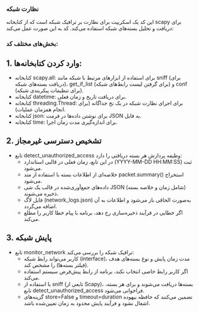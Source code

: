 ### نظارت شبکه
این کد یک اسکریپت برای نظارت بر ترافیک شبکه است که از کتابخانه scapy برای دریافت و تحلیل بسته‌های شبکه استفاده می‌کند. کد به این صورت عمل می‌کند:
### بخش‌های مختلف کد:
## 1. وارد کردن کتابخانه‌ها:
- کتابخانه scapy.all: برای استفاده از ابزارهای مرتبط با شبکه مانند sniff (برای دریافت بسته‌های شبکه)، get_if_list (برای گرفتن لیست رابط‌های شبکه) و conf (برای تنظیمات پیکربندی شبکه).
- کتابخانه datetime: برای دریافت تاریخ و زمان فعلی.
- کتابخانه threading.Thread: برای اجرای نظارت شبکه در یک نخ جداگانه (برای انجام همزمان عملیات).
- کتابخانه json: برای نوشتن داده‌ها در فرمت JSON به فایل.
- کتابخانه time: برای اندازه‌گیری مدت زمان اجرا.
## 2. تشخیص دسترسی غیرمجاز
- تابع detect_unauthorized_access وظیفه پردازش هر بسته دریافتی را دارد:
    - در این تابع، زمان فعلی در قالبی استاندارد (YYYY-MM-DD HH:MM:SS) ثبت می‌شود.
    - خلاصه‌ای از اطلاعات بسته با استفاده از متد packet.summary() استخراج می‌شود.
    - داده‌های جمع‌آوری‌شده در قالب یک شی JSON (شامل زمان و خلاصه بسته) ذخیره می‌شوند.
    - فایل لاگ (network_logs.json) به‌صورت الحاقی باز می‌شود و اطلاعات به آن اضافه می‌گردد.
    - اگر خطایی در فرآیند ذخیره‌سازی رخ دهد، برنامه با پیام خطا کاربر را مطلع می‌کند.
## 3. پایش شبکه
- تابع monitor_network ترافیک شبکه را بررسی می‌کند:
   - کاربر می‌تواند رابط شبکه (interface)، مدت زمان پایش و نوع بسته‌های هدف (فیلتر بسته‌ها) را مشخص کند.
   - اگر کاربر رابط خاصی انتخاب نکند، برنامه از رابط پیش‌فرض سیستم استفاده می‌کند.
   - با استفاده از sniff (تابعی از Scapy)، بسته‌ها دریافت می‌شوند و برای هر بسته، تابع detect_unauthorized_access فراخوانی می‌شود.
   - گزینه‌های store=False و timeout=duration تضمین می‌کنند که حافظه بیهوده اشغال نشود و فرآیند پایش محدود به زمان تعیین‌شده باشد.
